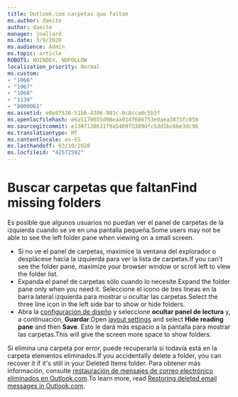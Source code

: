 ```yaml
---
title: Outlook.com carpetas que faltan
ms.author: daeite
author: daeite
manager: joallard
ms.date: 3/9/2020
ms.audience: Admin
ms.topic: article
ROBOTS: NOINDEX, NOFOLLOW
localization_priority: Normal
ms.custom:
- "1066"
- "1067"
- "1068"
- "1134"
- "8000061"
ms.assetid: e8e87530-51b6-4386-983c-8c8cca0c5b3f
ms.openlocfilehash: e6a5170655d98eaa914f686753e0aea3873fc058
ms.sourcegitcommit: e1307138631f9a5489f5309dfc5dd1bc6be3dc96
ms.translationtype: MT
ms.contentlocale: es-ES
ms.lasthandoff: 03/10/2020
ms.locfileid: "42572592"
---
```

# <a name="find-missing-folders"></a><span data-ttu-id="876b0-102">Buscar carpetas que faltan</span><span class="sxs-lookup"><span data-stu-id="876b0-102">Find missing folders</span></span>

<span data-ttu-id="876b0-103">Es posible que algunos usuarios no puedan ver el panel de carpetas de la izquierda cuando se ve en una pantalla pequeña.</span><span class="sxs-lookup"><span data-stu-id="876b0-103">Some users may not be able to see the left folder pane when viewing on a small screen.</span></span>

- <span data-ttu-id="876b0-104">Si no ve el panel de carpetas, maximice la ventana del explorador o desplácese hacia la izquierda para ver la lista de carpetas.</span><span class="sxs-lookup"><span data-stu-id="876b0-104">If you can't see the folder pane, maximize your browser window or scroll left to view the folder list.</span></span>
- <span data-ttu-id="876b0-105">Expanda el panel de carpetas sólo cuando lo necesite.</span><span class="sxs-lookup"><span data-stu-id="876b0-105">Expand the folder pane only when you need it.</span></span> <span data-ttu-id="876b0-106">Seleccione el icono de tres líneas en la barra lateral izquierda para mostrar u ocultar las carpetas.</span><span class="sxs-lookup"><span data-stu-id="876b0-106">Select the three line icon in the left side bar to show or hide folders.</span></span>
- <span data-ttu-id="876b0-107">Abra la [configuración de diseño](https://outlook.live.com/mail/options/mail/layout) y seleccione **ocultar panel de lectura** y, a continuación, **Guardar**.</span><span class="sxs-lookup"><span data-stu-id="876b0-107">Open [layout settings](https://outlook.live.com/mail/options/mail/layout) and select **Hide reading pane** and then **Save**.</span></span> <span data-ttu-id="876b0-108">Esto le dará más espacio a la pantalla para mostrar las carpetas.</span><span class="sxs-lookup"><span data-stu-id="876b0-108">This will give the screen more space to show folders.</span></span>

<span data-ttu-id="876b0-109">Si elimina una carpeta por error, puede recuperarla si todavía está en la carpeta elementos eliminados.</span><span class="sxs-lookup"><span data-stu-id="876b0-109">If you accidentally delete a folder, you can recover it if it's still in your Deleted Items folder.</span></span> <span data-ttu-id="876b0-110">Para obtener más información, consulte [restauración de mensajes de correo electrónico eliminados en Outlook.com](https://support.office.com/article/cf06ab1b-ae0b-418c-a4d9-4e895f83ed50).</span><span class="sxs-lookup"><span data-stu-id="876b0-110">To learn more, read [Restoring deleted email messages in Outlook.com](https://support.office.com/article/cf06ab1b-ae0b-418c-a4d9-4e895f83ed50).</span></span>
